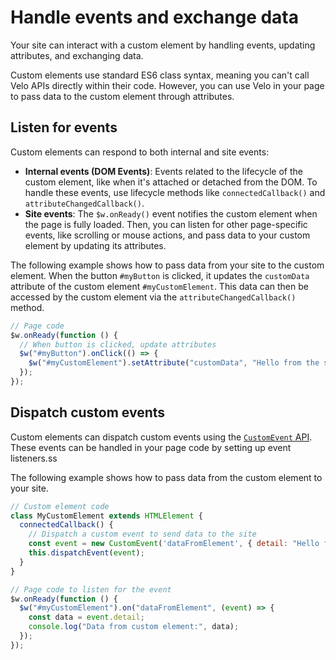 # Handle events and exchange data

Your site can interact with a custom element by handling events, updating attributes, and exchanging data.

Custom elements use standard ES6 class syntax, meaning you can't call Velo APIs directly within their code. However, you can use Velo in your page to pass data to the custom element through attributes.

## Listen for events

Custom elements can respond to both internal and site events:

* **Internal events (DOM Events)**: Events related to the lifecycle of the custom element, like when it's attached or detached from the DOM. To handle these events, use lifecycle methods like `connectedCallback()` and `attributeChangedCallback()`.
* **Site events**: The `$w.onReady()` event notifies the custom element when the page is fully loaded. Then, you can listen for other page-specific events, like scrolling or mouse actions, and pass data to your custom element by updating its attributes.

The following example shows how to pass data from your site to the custom element. When the button `#myButton` is clicked, it updates the `customData` attribute of the custom element `#myCustomElement`. This data can then be accessed by the custom element via the `attributeChangedCallback()` method.

```javascript
// Page code
$w.onReady(function () {
  // When button is clicked, update attributes
  $w("#myButton").onClick(() => {
    $w("#myCustomElement").setAttribute("customData", "Hello from the site!");
  });
});
```

## Dispatch custom events

Custom elements can dispatch custom events using the [`CustomEvent` API](https://developer.mozilla.org/en-US/docs/Web/API/CustomEvent/CustomEvent). These events can be handled in your page code by setting up event listeners.ss

The following example shows how to pass data from the custom element to your site.

```javascript
// Custom element code
class MyCustomElement extends HTMLElement {
  connectedCallback() {
    // Dispatch a custom event to send data to the site
    const event = new CustomEvent('dataFromElement', { detail: "Hello from the custom element!" });
    this.dispatchEvent(event);
  }
}

// Page code to listen for the event
$w.onReady(function () {
  $w("#myCustomElement").on("dataFromElement", (event) => {
    const data = event.detail;
    console.log("Data from custom element:", data);
  });
});
```
